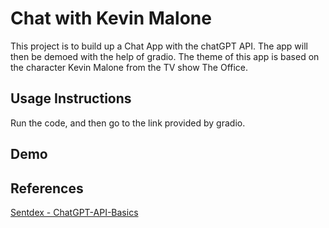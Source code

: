 # Chat with Kevin Malone
This project is to build up a Chat App with the chatGPT API. 
The app will then be demoed with the help of gradio.
The theme of this app is based on the character Kevin Malone from the TV show The Office.


## Usage Instructions
Run the code, and then go to the link provided by gradio.

## Demo


## References
[Sentdex - ChatGPT-API-Basics](https://github.com/Sentdex/ChatGPT-API-Basics)
